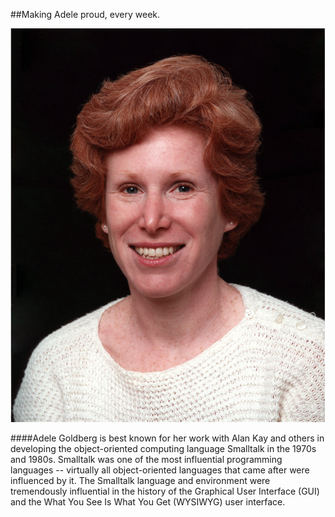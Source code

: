 ##Making Adele proud, every week.

![alt tag](adele.jpg)

####Adele Goldberg is best known for her work with Alan Kay and others in developing the object-oriented computing language Smalltalk in the 1970s and 1980s. Smalltalk was one of the most influential programming languages -- virtually all object-oriented languages that came after were influenced by it. The Smalltalk language and environment were tremendously influential in the history of the Graphical User Interface (GUI) and the What You See Is What You Get (WYSIWYG) user interface.
